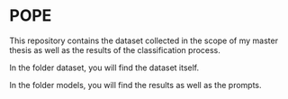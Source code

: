 # POPE

This repository contains the dataset collected in the scope of my master thesis as well as the results of the classification process. 

In the folder dataset, you will find the dataset itself. 

In the folder models, you will find the results as well as the prompts. 